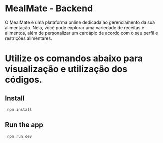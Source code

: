 # MealMate - Backend

O MealMate é uma plataforma online dedicada ao gerenciamento da sua alimentação. Nela, você pode explorar uma variedade de receitas e alimentos, além de personalizar um cardápio de acordo com o seu perfil e restrições alimentares.

# Utilize os comandos abaixo para visualização e utilização dos códigos.

## Install

     npm install 

## Run the app

     npm run dev 
